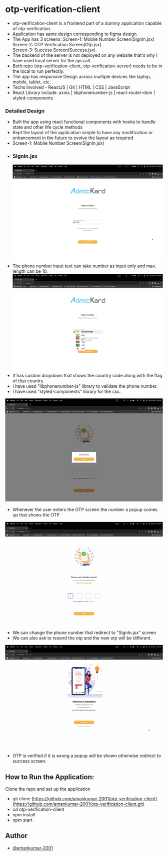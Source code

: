 # otp-verification-client

- otp-verification-client is a frontend part of a dummy application capable of otp-verification.
- Application has same design corresponding to figma design.
- The App has 3 screens:
  Screen-1: Mobile Number Screen(SignIn.jsx)  
  Screen-2: OTP Verification Screen(Otp.jsx)  
  Screen-3: Success Screen(Success.jsx)  
- The backend of the server is not deployed on any website that's why I have used local server for the api call.
- Both repo (otp-verification-client, otp-verification-server) needs to be in the local to run perfectly.
- The app has responsive Design across multiple devices like laptop, mobile, tablet, etc.
- Techs Involved - ReactJS | Git | HTML | CSS | JavaScript
- React Library include: axios | libphonenumber-js | react-router-dom | styled-components

### Detailed Design

- Built the app using react functional components with hooks to handle state and other life cycle methods
- Kept the layout of the application simple to have any modification or enhancement in the future to evolve the layout as required
- Screen-1: Mobile Number Screen(SignIn.jsx)
- ### SignIn.jsx
  ![alt text](./Screenshots/Screenshot1.jpg)
- The phone number input text can take number as input only and max. length can be 10.
  ![alt text](./Screenshots/Screenshot2.jpg)
- It has custom dropdown that shows the country code along with the flag of that country.
- I have used "libphonenumber-js" library to validate the phone number.
- I have used "styled-components" library for the css.

![alt text](./Screenshots/Screenshot3.jpg)

- Whenever the user enters the OTP screen the number a popup comes up that shows the OTP

![alt text](./Screenshots/Screenshot4.jpg)

- We can change the phone number that redirect to "SignIn.jsx" screen
- We can also ask to resend the otp and the new otp will be different.

![alt text](./Screenshots/Screenshot5.jpg)

- OTP is verified if it is wrong a popup will be shown otherwise redirect to success screen.

## How to Run the Application:

Clone the repo and set up the application

- git clone [https://github.com/amankumar-2001/otp-verification-client](https://github.com/amankumar-2001/otp-verification-client.git)
- cd otp-verification-client
- npm install
- npm start

## Author

- [@amankumar-2001](https://www.github.com/amankumar-2001)
